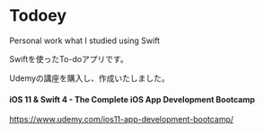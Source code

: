 # Todoey

Personal work what I studied using Swift

Swiftを使ったTo-doアプリです。

Udemyの講座を購入し、作成いたしました。

#### iOS 11 & Swift 4 - The Complete iOS App Development Bootcamp

https://www.udemy.com/ios11-app-development-bootcamp/



